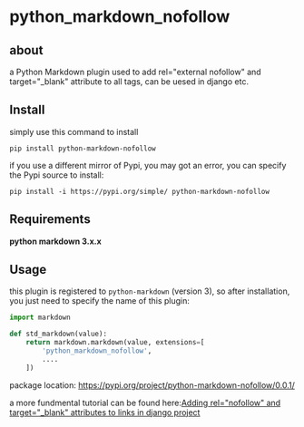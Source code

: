 # python_markdown_nofollow

## about
a Python Markdown plugin used to add rel="external nofollow" and target="_blank" attribute to all <a> tags, can be uesed in django etc.

## Install

simply use this command to install 

```
pip install python-markdown-nofollow
```

if you use a different mirror of Pypi, you may got an error, you can specify the Pypi source to install:

```
pip install -i https://pypi.org/simple/ python-markdown-nofollow
```

## Requirements

**python markdown 3.x.x**

## Usage

this plugin is registered to `python-markdown` (version 3), so after installation, you just need to specify the name of this plugin:

```python
import markdown

def std_markdown(value):
    return markdown.markdown(value, extensions=[
        'python_markdown_nofollow',
     	....
    ])
```


package location: https://pypi.org/project/python-markdown-nofollow/0.0.1/

a more fundmental tutorial can be found here:[Adding rel="nofollow" and target="_blank" attributes to links in django project](https://stdworkflow.com/11/adding-rel-nofollow-and-target-blank-attributes-to-links-in-django-project)


